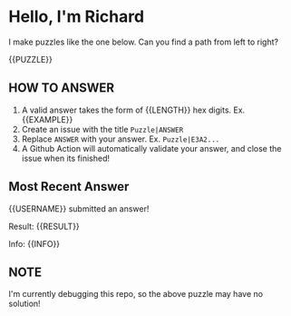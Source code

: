 # Hello, I'm Richard

I make puzzles like the one below. Can you find a path from left to right?

{{PUZZLE}}

## HOW TO ANSWER

1. A valid answer takes the form of {{LENGTH}} hex digits. Ex. {{EXAMPLE}}
2. Create an issue with the title `Puzzle|ANSWER`
3. Replace `ANSWER` with your answer. Ex. `Puzzle|E3A2...`
4. A Github Action will automatically validate your answer, and close the issue when its finished!

## Most Recent Answer

{{USERNAME}} submitted an answer!

Result: {{RESULT}}

Info: {{INFO}}

## NOTE

I'm currently debugging this repo, so the above puzzle may have no solution!
